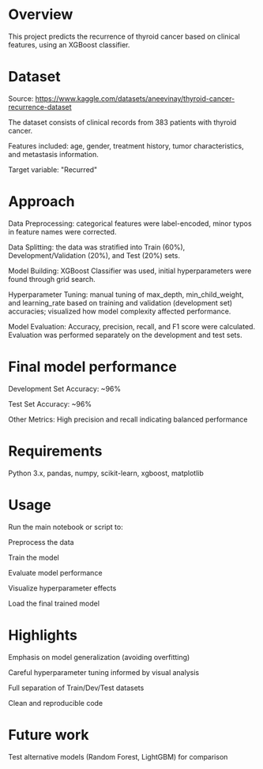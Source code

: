 # Overview

This project predicts the recurrence of thyroid cancer based on clinical features, using an XGBoost classifier.

# Dataset

Source: https://www.kaggle.com/datasets/aneevinay/thyroid-cancer-recurrence-dataset

The dataset consists of clinical records from 383 patients with thyroid cancer.

Features included: age, gender, treatment history, tumor characteristics, and metastasis information.

Target variable: "Recurred"

# Approach

Data Preprocessing: categorical features were label-encoded, minor typos in feature names were corrected.

Data Splitting: the data was stratified into Train (60%), Development/Validation (20%), and Test (20%) sets.

Model Building: XGBoost Classifier was used, initial hyperparameters were found through grid search.

Hyperparameter Tuning: manual tuning of max_depth, min_child_weight, and learning_rate based on
training and validation (development set) accuracies; visualized how model complexity affected performance.

Model Evaluation: Accuracy, precision, recall, and F1 score were calculated. Evaluation was performed separately on the development and test sets.

# Final model performance

Development Set Accuracy: ~96%

Test Set Accuracy: ~96%

Other Metrics: High precision and recall indicating balanced performance

# Requirements

Python 3.x, pandas, numpy, scikit-learn, xgboost, matplotlib

# Usage

Run the main notebook or script to:

Preprocess the data

Train the model

Evaluate model performance

Visualize hyperparameter effects

Load the final trained model

# Highlights

Emphasis on model generalization (avoiding overfitting)

Careful hyperparameter tuning informed by visual analysis

Full separation of Train/Dev/Test datasets

Clean and reproducible code

# Future work

Test alternative models (Random Forest, LightGBM) for comparison



